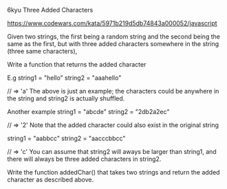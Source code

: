 6kyu Three Added Characters

https://www.codewars.com/kata/5971b219d5db74843a000052/javascript

Given two strings, the first being a random string and the second being the same as the first, but with three added characters somewhere in the string (three same characters),

Write a function that returns the added character

E.g
string1 = "hello"
string2 = "aaahello"

// => 'a'
The above is just an example; the characters could be anywhere in the string and string2 is actually shuffled.

Another example
string1 = "abcde"
string2 = "2db2a2ec"

// => '2'
Note that the added character could also exist in the original string

string1 = "aabbcc"
string2 = "aacccbbcc"

// => 'c'
You can assume that string2 will aways be larger than string1, and there will always be three added characters in string2.

Write the function addedChar() that takes two strings and return the added character as described above.